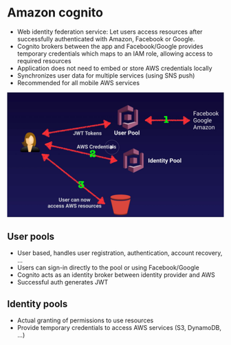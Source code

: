 # Amazon cognito

- Web identity federation service: Let users access resources after successfully authenticated with Amazon, Facebook or Google.
- Cognito brokers between the app and Facebook/Google provides temporary credentials which maps to an IAM role, allowing access to required resources
- Application does not need to embed or store AWS credentials locally
- Synchronizes user data for multiple services (using SNS push)
- Recommended for all mobile AWS services

![Illustration of authentication in action](app-cognito-pools.png)

## User pools

- User based, handles user registration, authentication, account recovery, …
- Users can sign-in directly to the pool or using Facebook/Google
- Cognito acts as an identity broker between identity provider and AWS
- Successful auth generates JWT

## Identity pools

- Actual granting of permissions to use resources
- Provide temporary credentials to access AWS services (S3, DynamoDB, …)
